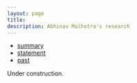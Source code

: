 ```yaml
---
layout: page
title: 
description: Abhinav Malhotra's research
---
```


<div class="navbar">
    <div class="navbar-inner">
        <ul class="nav">
            <li><a href="#statement">summary</a></li>
            <li><a href="#experience">statement</a></li>
            <li><a href="#misc">past</a></li>
            <!-- <li><a href="#old">former courses</a></li> -->
        </ul>
    </div>
</div>

Under construction.
<!--  -->